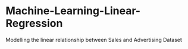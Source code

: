 # Machine-Learning-Linear-Regression
Modelling the linear relationship between Sales and Advertising Dataset

